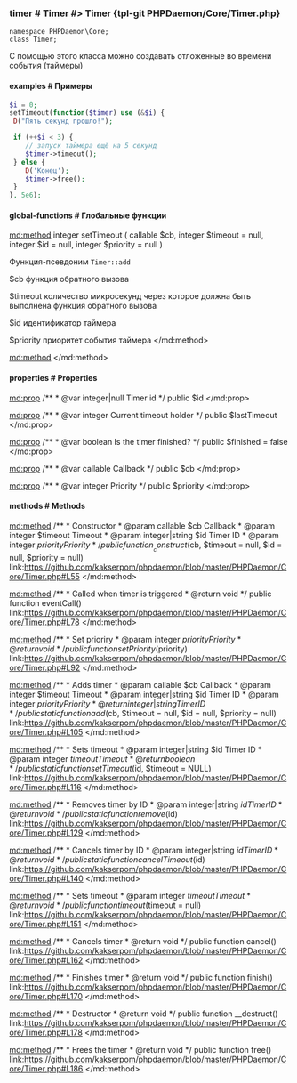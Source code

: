 ### timer # Timer #> Timer {tpl-git PHPDaemon/Core/Timer.php}

```php:p
namespace PHPDaemon\Core;
class Timer;
```

С помощью этого класса можно создавать отложенные во времени события (таймеры)

#### examples # Примеры

```php
$i = 0;
setTimeout(function($timer) use (&$i) {
 D("Пять секунд прошло!");

 if (++$i < 3) {
    // запуск таймера ещё на 5 секунд
    $timer->timeout();
 } else {
    D('Конец');
    $timer->free();
 }
}, 5e6);
```

#### global-functions # Глобальные функции 

<md:method>
integer setTimeout ( callable $cb, integer $timeout = null, integer $id = null, integer $priority = null )

Функция-псевдоним `Timer::add`

$cb
функция обратного вызова

$timeout
количество микросекунд через которое должна быть выполнена функция обратного вызова

$id
идентификатор таймера

$priority
приоритет события таймера
</md:method>

<md:method>
</md:method>

<!-- include-namespace path="\PHPDaemon\Core\Timer" level="" access="" -->
#### properties # Properties

<md:prop>
/**
	 * @var integer|null Timer id
	 */
public $id
</md:prop>

<md:prop>
/**
	 * @var integer Current timeout holder
	 */
public $lastTimeout
</md:prop>

<md:prop>
/**
	 * @var boolean Is the timer finished?
	 */
public $finished = false
</md:prop>

<md:prop>
/**
	 * @var callable Callback
	 */
public $cb
</md:prop>

<md:prop>
/**
	 * @var integer Priority
	 */
public $priority
</md:prop>

<div class="clearboth"></div>

#### methods # Methods

<md:method>
/**
	 * Constructor
	 * @param  callable       $cb       Callback
	 * @param  integer        $timeout  Timeout
	 * @param  integer|string $id       Timer ID
	 * @param  integer        $priority Priority
	 */
public function __construct($cb, $timeout = null, $id = null, $priority = null)
link:https://github.com/kakserpom/phpdaemon/blob/master/PHPDaemon/Core/Timer.php#L55
</md:method>

<md:method>
/**
	 * Called when timer is triggered
	 * @return void
	 */
public function eventCall()
link:https://github.com/kakserpom/phpdaemon/blob/master/PHPDaemon/Core/Timer.php#L78
</md:method>

<md:method>
/**
	 * Set prioriry
	 * @param  integer $priority Priority
	 * @return void
	 */
public function setPriority($priority)
link:https://github.com/kakserpom/phpdaemon/blob/master/PHPDaemon/Core/Timer.php#L92
</md:method>

<md:method>
/**
	 * Adds timer
	 * @param  callable       $cb       Callback
	 * @param  integer        $timeout  Timeout
	 * @param  integer|string $id       Timer ID
	 * @param  integer        $priority Priority
	 * @return integer|string           Timer ID
	 */
public static function add($cb, $timeout = null, $id = null, $priority = null)
link:https://github.com/kakserpom/phpdaemon/blob/master/PHPDaemon/Core/Timer.php#L105
</md:method>

<md:method>
/**
	 * Sets timeout
	 * @param  integer|string $id       Timer ID
	 * @param  integer        $timeout  Timeout
	 * @return boolean
	 */
public static function setTimeout($id, $timeout = NULL)
link:https://github.com/kakserpom/phpdaemon/blob/master/PHPDaemon/Core/Timer.php#L116
</md:method>

<md:method>
/**
	 * Removes timer by ID
	 * @param  integer|string $id Timer ID
	 * @return void
	 */
public static function remove($id)
link:https://github.com/kakserpom/phpdaemon/blob/master/PHPDaemon/Core/Timer.php#L129
</md:method>

<md:method>
/**
	 * Cancels timer by ID
	 * @param  integer|string $id Timer ID
	 * @return void
	 */
public static function cancelTimeout($id)
link:https://github.com/kakserpom/phpdaemon/blob/master/PHPDaemon/Core/Timer.php#L140
</md:method>

<md:method>
/**
	 * Sets timeout
	 * @param  integer $timeout Timeout
	 * @return void
	 */
public function timeout($timeout = null)
link:https://github.com/kakserpom/phpdaemon/blob/master/PHPDaemon/Core/Timer.php#L151
</md:method>

<md:method>
/**
	 * Cancels timer
	 * @return void
	 */
public function cancel()
link:https://github.com/kakserpom/phpdaemon/blob/master/PHPDaemon/Core/Timer.php#L162
</md:method>

<md:method>
/**
	 * Finishes timer
	 * @return void
	 */
public function finish()
link:https://github.com/kakserpom/phpdaemon/blob/master/PHPDaemon/Core/Timer.php#L170
</md:method>

<md:method>
/**
	 * Destructor
	 * @return void
	 */
public function __destruct()
link:https://github.com/kakserpom/phpdaemon/blob/master/PHPDaemon/Core/Timer.php#L178
</md:method>

<md:method>
/**
	 * Frees the timer
	 * @return void
	 */
public function free()
link:https://github.com/kakserpom/phpdaemon/blob/master/PHPDaemon/Core/Timer.php#L186
</md:method>

<div class="clearboth"></div>


<!--/ include-namespace -->
